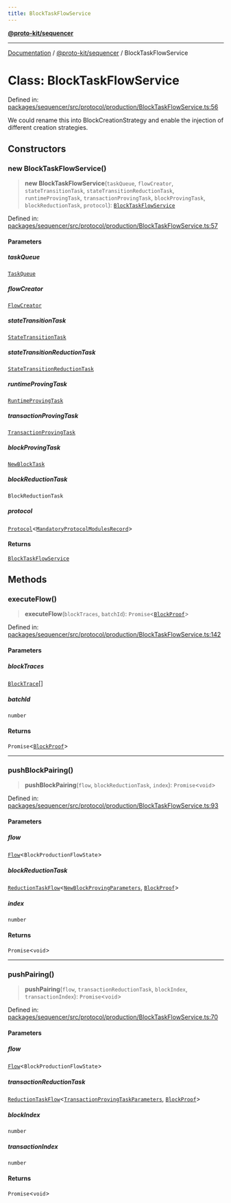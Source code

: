 ```yaml
---
title: BlockTaskFlowService
---
```


[**@proto-kit/sequencer**](../README.md)

***

[Documentation](../../../README.md) / [@proto-kit/sequencer](../README.md) / BlockTaskFlowService

# Class: BlockTaskFlowService

Defined in: [packages/sequencer/src/protocol/production/BlockTaskFlowService.ts:56](https://github.com/proto-kit/framework/blob/28efa802e3737fc3b77339148b307ef7246f3ef1/packages/sequencer/src/protocol/production/BlockTaskFlowService.ts#L56)

We could rename this into BlockCreationStrategy and enable the injection of
different creation strategies.

## Constructors

### new BlockTaskFlowService()

> **new BlockTaskFlowService**(`taskQueue`, `flowCreator`, `stateTransitionTask`, `stateTransitionReductionTask`, `runtimeProvingTask`, `transactionProvingTask`, `blockProvingTask`, `blockReductionTask`, `protocol`): [`BlockTaskFlowService`](BlockTaskFlowService.md)

Defined in: [packages/sequencer/src/protocol/production/BlockTaskFlowService.ts:57](https://github.com/proto-kit/framework/blob/28efa802e3737fc3b77339148b307ef7246f3ef1/packages/sequencer/src/protocol/production/BlockTaskFlowService.ts#L57)

#### Parameters

##### taskQueue

[`TaskQueue`](../interfaces/TaskQueue.md)

##### flowCreator

[`FlowCreator`](FlowCreator.md)

##### stateTransitionTask

[`StateTransitionTask`](StateTransitionTask.md)

##### stateTransitionReductionTask

[`StateTransitionReductionTask`](StateTransitionReductionTask.md)

##### runtimeProvingTask

[`RuntimeProvingTask`](RuntimeProvingTask.md)

##### transactionProvingTask

[`TransactionProvingTask`](TransactionProvingTask.md)

##### blockProvingTask

[`NewBlockTask`](NewBlockTask.md)

##### blockReductionTask

`BlockReductionTask`

##### protocol

[`Protocol`](../../protocol/classes/Protocol.md)\<[`MandatoryProtocolModulesRecord`](../../protocol/type-aliases/MandatoryProtocolModulesRecord.md)\>

#### Returns

[`BlockTaskFlowService`](BlockTaskFlowService.md)

## Methods

### executeFlow()

> **executeFlow**(`blockTraces`, `batchId`): `Promise`\<[`BlockProof`](../../protocol/type-aliases/BlockProof.md)\>

Defined in: [packages/sequencer/src/protocol/production/BlockTaskFlowService.ts:142](https://github.com/proto-kit/framework/blob/28efa802e3737fc3b77339148b307ef7246f3ef1/packages/sequencer/src/protocol/production/BlockTaskFlowService.ts#L142)

#### Parameters

##### blockTraces

[`BlockTrace`](../interfaces/BlockTrace.md)[]

##### batchId

`number`

#### Returns

`Promise`\<[`BlockProof`](../../protocol/type-aliases/BlockProof.md)\>

***

### pushBlockPairing()

> **pushBlockPairing**(`flow`, `blockReductionTask`, `index`): `Promise`\<`void`\>

Defined in: [packages/sequencer/src/protocol/production/BlockTaskFlowService.ts:93](https://github.com/proto-kit/framework/blob/28efa802e3737fc3b77339148b307ef7246f3ef1/packages/sequencer/src/protocol/production/BlockTaskFlowService.ts#L93)

#### Parameters

##### flow

[`Flow`](Flow.md)\<`BlockProductionFlowState`\>

##### blockReductionTask

[`ReductionTaskFlow`](ReductionTaskFlow.md)\<[`NewBlockProvingParameters`](../type-aliases/NewBlockProvingParameters.md), [`BlockProof`](../../protocol/type-aliases/BlockProof.md)\>

##### index

`number`

#### Returns

`Promise`\<`void`\>

***

### pushPairing()

> **pushPairing**(`flow`, `transactionReductionTask`, `blockIndex`, `transactionIndex`): `Promise`\<`void`\>

Defined in: [packages/sequencer/src/protocol/production/BlockTaskFlowService.ts:70](https://github.com/proto-kit/framework/blob/28efa802e3737fc3b77339148b307ef7246f3ef1/packages/sequencer/src/protocol/production/BlockTaskFlowService.ts#L70)

#### Parameters

##### flow

[`Flow`](Flow.md)\<`BlockProductionFlowState`\>

##### transactionReductionTask

[`ReductionTaskFlow`](ReductionTaskFlow.md)\<[`TransactionProvingTaskParameters`](../type-aliases/TransactionProvingTaskParameters.md), [`BlockProof`](../../protocol/type-aliases/BlockProof.md)\>

##### blockIndex

`number`

##### transactionIndex

`number`

#### Returns

`Promise`\<`void`\>
